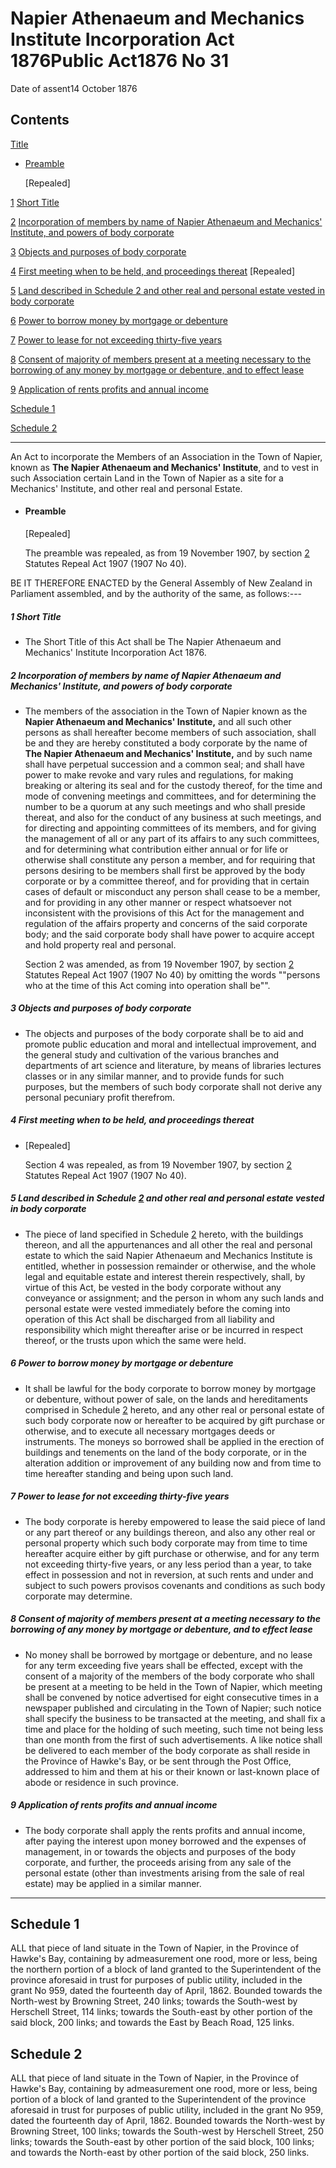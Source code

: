 # Napier Athenaeum and Mechanics Institute Incorporation Act 1876Public Act1876 No 31

Date of assent14 October 1876

## Contents

[Title][0]
    
*   [Preamble][1]
    
    \[Repealed\]

[1][2] [Short Title][2]

[2][3] [Incorporation of members by name of Napier Athenaeum and Mechanics' Institute, and powers of body corporate][3]

[3][4] [Objects and purposes of body corporate][4]

[4][5] [First meeting when to be held, and proceedings thereat][5] \[Repealed\]

[5][6] [Land described in Schedule 2 and other real and personal estate vested in body corporate][6]

[6][7] [Power to borrow money by mortgage or debenture][7]

[7][8] [Power to lease for not exceeding thirty-five years][8]

[8][9] [Consent of majority of members present at a meeting necessary to the borrowing of any money by mortgage or debenture, and to effect lease][9]

[9][10] [Application of rents profits and annual income][10]

[Schedule 1][11]  
[][11]

[Schedule 2][12]  
[][12]

---

An Act to incorporate the Members of an Association in the Town of Napier, known as **The Napier Athenaeum and Mechanics' Institute**, and to vest in such Association certain Land in the Town of Napier as a site for a Mechanics' Institute, and other real and personal Estate.
    
*   #### Preamble
    
    \[Repealed\]
    
    The preamble was repealed, as from 19 November 1907, by section [2][13] Statutes Repeal Act 1907 (1907 No 40).

BE IT THEREFORE ENACTED by the General Assembly of New Zealand in Parliament assembled, and by the authority of the same, as follows:---

##### 1 Short Title
    
*   The Short Title of this Act shall be The Napier Athenaeum and Mechanics' Institute Incorporation Act 1876\.

##### 2 Incorporation of members by name of Napier Athenaeum and Mechanics' Institute, and powers of body corporate
    
*   The members of the association in the Town of Napier known as the **Napier Athenaeum and Mechanics' Institute,** and all such other persons as shall hereafter become members of such association, shall be and they are hereby constituted a body corporate by the name of **The Napier Athenaeum and Mechanics' Institute,** and by such name shall have perpetual succession and a common seal; and shall have power to make revoke and vary rules and regulations, for making breaking or altering its seal and for the custody thereof, for the time and mode of convening meetings and committees, and for determining the number to be a quorum at any such meetings and who shall preside thereat, and also for the conduct of any business at such meetings, and for directing and appointing committees of its members, and for giving the management of all or any part of its affairs to any such committees, and for determining what contribution either annual or for life or otherwise shall constitute any person a member, and for requiring that persons desiring to be members shall first be approved by the body corporate or by a committee thereof, and for providing that in certain cases of default or misconduct any person shall cease to be a member, and for providing in any other manner or respect whatsoever not inconsistent with the provisions of this Act for the management and regulation of the affairs property and concerns of the said corporate body; and the said corporate body shall have power to acquire accept and hold property real and personal.
    
    Section 2 was amended, as from 19 November 1907, by section [2][13] Statutes Repeal Act 1907 (1907 No 40) by omitting the words ""persons who at the time of this Act coming into operation shall be"".

##### 3 Objects and purposes of body corporate
    
*   The objects and purposes of the body corporate shall be to aid and promote public education and moral and intellectual improvement, and the general study and cultivation of the various branches and departments of art science and literature, by means of libraries lectures classes or in any similar manner, and to provide funds for such purposes, but the members of such body corporate shall not derive any personal pecuniary profit therefrom.

##### 4 First meeting when to be held, and proceedings thereat
    
*   \[Repealed\]
    
    Section 4 was repealed, as from 19 November 1907, by section [2][13] Statutes Repeal Act 1907 (1907 No 40).

##### 5 Land described in Schedule [2][12] and other real and personal estate vested in body corporate
    
*   The piece of land specified in Schedule [2][12] hereto, with the buildings thereon, and all the appurtenances and all other the real and personal estate to which the said Napier Athenaeum and Mechanics Institute is entitled, whether in possession remainder or otherwise, and the whole legal and equitable estate and interest therein respectively, shall, by virtue of this Act, be vested in the body corporate without any conveyance or assignment; and the person in whom any such lands and personal estate were vested immediately before the coming into operation of this Act shall be discharged from all liability and responsibility which might thereafter arise or be incurred in respect thereof, or the trusts upon which the same were held.

##### 6 Power to borrow money by mortgage or debenture
    
*   It shall be lawful for the body corporate to borrow money by mortgage or debenture, without power of sale, on the lands and hereditaments comprised in Schedule [2][12] hereto, and any other real or personal estate of such body corporate now or hereafter to be acquired by gift purchase or otherwise, and to execute all necessary mortgages deeds or instruments. The moneys so borrowed shall be applied in the erection of buildings and tenements on the land of the body corporate, or in the alteration addition or improvement of any building now and from time to time hereafter standing and being upon such land.

##### 7 Power to lease for not exceeding thirty-five years
    
*   The body corporate is hereby empowered to lease the said piece of land or any part thereof or any buildings thereon, and also any other real or personal property which such body corporate may from time to time hereafter acquire either by gift purchase or otherwise, and for any term not exceeding thirty-five years, or any less period than a year, to take effect in possession and not in reversion, at such rents and under and subject to such powers provisos covenants and conditions as such body corporate may determine.

##### 8 Consent of majority of members present at a meeting necessary to the borrowing of any money by mortgage or debenture, and to effect lease
    
*   No money shall be borrowed by mortgage or debenture, and no lease for any term exceeding five years shall be effected, except with the consent of a majority of the members of the body corporate who shall be present at a meeting to be held in the Town of Napier, which meeting shall be convened by notice advertised for eight consecutive times in a newspaper published and circulating in the Town of Napier; such notice shall specify the business to be transacted at the meeting, and shall fix a time and place for the holding of such meeting, such time not being less than one month from the first of such advertisements. A like notice shall be delivered to each member of the body corporate as shall reside in the Province of Hawke's Bay, or be sent through the Post Office, addressed to him and them at his or their known or last-known place of abode or residence in such province.

##### 9 Application of rents profits and annual income
    
*   The body corporate shall apply the rents profits and annual income, after paying the interest upon money borrowed and the expenses of management, in or towards the objects and purposes of the body corporate, and further, the proceeds arising from any sale of the personal estate (other than investments arising from the sale of real estate) may be applied in a similar manner.

---

## Schedule 1

ALL that piece of land situate in the Town of Napier, in the Province of Hawke's Bay, containing by admeasurement one rood, more or less, being the northern portion of a block of land granted to the Superintendent of the province aforesaid in trust for purposes of public utility, included in the grant No 959, dated the fourteenth day of April, 1862\. Bounded towards the North-west by Browning Street, 240 links; towards the South-west by Herschell Street, 114 links; towards the South-east by other portion of the said block, 200 links; and towards the East by Beach Road, 125 links.

## Schedule 2

ALL that piece of land situate in the Town of Napier, in the Province of Hawke's Bay, containing by admeasurement one rood, more or less, being portion of a block of land granted to the Superintendent of the province aforesaid in trust for purposes of public utility, included in the grant No 959, dated the fourteenth day of April, 1862\. Bounded towards the North-west by Browning Street, 100 links; towards the South-west by Herschell Street, 250 links; towards the South-east by other portion of the said block, 100 links; and towards the North-east by other portion of the said block, 250 links.

[0]: http://www.legislation.govt.nz/act/public/1876/0031/latest/whole.html#DLM131202
[1]: http://www.legislation.govt.nz/act/public/1876/0031/latest/whole.html#DLM131203
[2]: http://www.legislation.govt.nz/act/public/1876/0031/latest/whole.html#DLM131207
[3]: http://www.legislation.govt.nz/act/public/1876/0031/latest/whole.html#DLM131208
[4]: http://www.legislation.govt.nz/act/public/1876/0031/latest/whole.html#DLM131210
[5]: http://www.legislation.govt.nz/act/public/1876/0031/latest/whole.html#DLM131211
[6]: http://www.legislation.govt.nz/act/public/1876/0031/latest/whole.html#DLM131213
[7]: http://www.legislation.govt.nz/act/public/1876/0031/latest/whole.html#DLM131214
[8]: http://www.legislation.govt.nz/act/public/1876/0031/latest/whole.html#DLM131215
[9]: http://www.legislation.govt.nz/act/public/1876/0031/latest/whole.html#DLM131216
[10]: http://www.legislation.govt.nz/act/public/1876/0031/latest/whole.html#DLM131217
[11]: http://www.legislation.govt.nz/act/public/1876/0031/latest/whole.html#DLM131218
[12]: http://www.legislation.govt.nz/act/public/1876/0031/latest/whole.html#DLM131219
[13]: http://www.legislation.govt.nz/act/public/1876/0031/latest/link.aspx?id=DLM136296